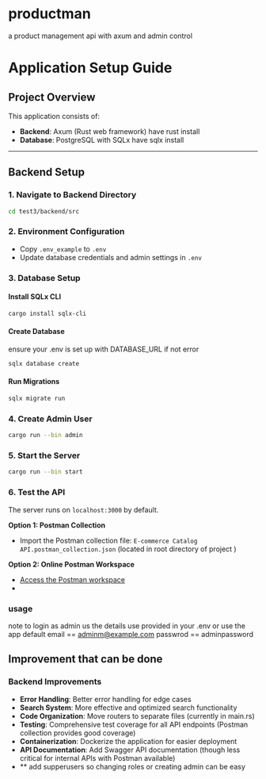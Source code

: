 # productman
a product management api with axum and admin control


# Application Setup Guide

## Project Overview

This application consists of:
- **Backend**: Axum (Rust web framework) have rust install
- **Database**: PostgreSQL with SQLx have sqlx install

---

## Backend Setup

### 1. Navigate to Backend Directory
```bash
cd test3/backend/src
```

### 2. Environment Configuration
- Copy `.env_example` to `.env`
- Update database credentials and admin settings in `.env`

### 3. Database Setup

#### Install SQLx CLI
```bash
cargo install sqlx-cli
```

#### Create Database
ensure your .env is set up with DATABASE_URL if not error
```bash 
sqlx database create
```

#### Run Migrations
```bash
sqlx migrate run
```

### 4. Create Admin User
```bash
cargo run --bin admin
```

### 5. Start the Server
```bash
cargo run --bin start
```

### 6. Test the API
The server runs on `localhost:3000` by default.

**Option 1: Postman Collection**
- Import the Postman collection file: `E-commerce Catalog API.postman_collection.json` (located in root directory of project )

**Option 2: Online Postman Workspace**
- [Access the Postman workspace](https://web.postman.co/workspace/online-pastor~2ba54e12-d0fd-4992-a4b4-9110b0e0ea4b/collection/29491484-2e4ac831-8696-439b-acad-b56ca8fa8fdd?action=share&source=copy-link&creator=29491484)
- 
### usage

note to login as admin us the details use provided in your .env or use the app default
email == adminm@example.com
passwrod == adminpassword


## Improvement that can be done

### Backend Improvements
- **Error Handling**: Better error handling for edge cases
- **Search System**: More effective and optimized search functionality
- **Code Organization**: Move routers to separate files (currently in main.rs)
- **Testing**: Comprehensive test coverage for all API endpoints (Postman collection provides good coverage)
- **Containerization**: Dockerize the application for easier deployment
- **API Documentation**: Add Swagger API documentation (though less critical for internal APIs with Postman available)
- ** add supperusers so changing roles or creating admin can be easy
